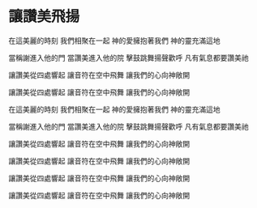 # 讓讚美飛揚

在這美麗的時刻
我們相聚在一起
神的愛擁抱著我們
神的靈充滿這地

當稱謝進入他的門
當讚美進入他的院
擊鼓跳舞揚聲歡呼
凡有氣息都要讚美祂

讓讚美從四處響起
讓音符在空中飛舞
讓我們的心向神敞開

讓讚美從四處響起
讓音符在空中飛舞
讓我們的心向神敞開

在這美麗的時刻
我們相聚在一起
神的愛擁抱著我們
神的靈充滿這地

當稱謝進入他的門
當讚美進入他的院
擊鼓跳舞揚聲歡呼
凡有氣息都要讚美祂

讓讚美從四處響起
讓音符在空中飛舞
讓我們的心向神敞開

讓讚美從四處響起
讓音符在空中飛舞
讓我們的心向神敞開

讓讚美從四處響起
讓音符在空中飛舞
讓我們的心向神敞開

讓讚美從四處響起
讓音符在空中飛舞
讓我們的心向神敞開
